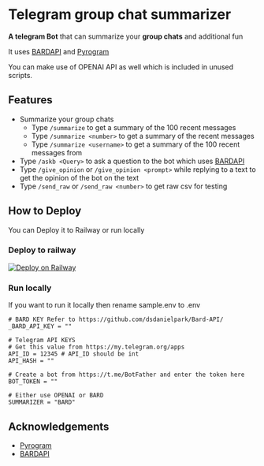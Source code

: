 # Telegram group chat summarizer
**A telegram Bot** that can summarize your **group chats** and additional fun

It uses [BARDAPI](https://github.com/dsdanielpark/Bard-API/) and [Pyrogram](https://pyrogram.org/)

You can make use of OPENAI API as well which is included in unused scripts.


## Features
* Summarize your group chats
  * Type `/summarize` to get a summary of the 100 recent messages
  * Type `/summarize <number>` to get a summary of the <number> recent messages
  * Type `/summarize <username>` to get a summary of the 100 recent messages from <username>
* Type `/askb <Query>` to ask a question to the bot which uses [BARDAPI](https://github.com/dsdanielpark/Bard-API/)
* Type `/give_opinion` or `/give_opinion <prompt>`  while replying to a text to get the opinion of the bot on the text
* Type `/send_raw` or `/send_raw <number>` to get raw csv for testing

## How to Deploy 
You can Deploy it to Railway or run locally 

### Deploy to railway 

[![Deploy on Railway](https://railway.app/button.svg)](https://railway.app/template/TPbR3E?referralCode=JiNgRe)

### Run locally 
If you want to run it locally then rename sample.env to .env
```
# BARD KEY Refer to https://github.com/dsdanielpark/Bard-API/
_BARD_API_KEY = ""

# Telegram API KEYS
# Get this value from https://my.telegram.org/apps
API_ID = 12345 # API_ID should be int
API_HASH = ""

# Create a bot from https://t.me/BotFather and enter the token here
BOT_TOKEN = ""

# Either use OPENAI or BARD
SUMMARIZER = "BARD"
```

## Acknowledgements
* [Pyrogram](https://pyrogram.org/)
* [BARDAPI](https://github.com/dsdanielpark/Bard-API/)
